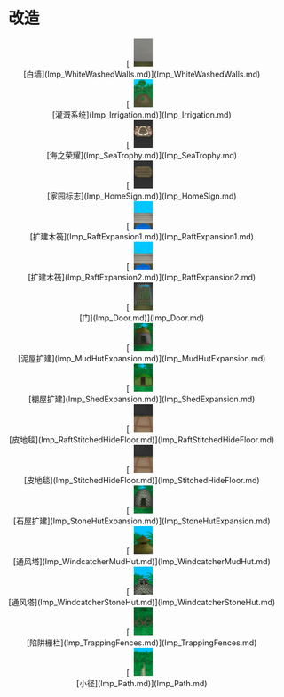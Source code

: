 # 改造  
<div style="display:inline-block"><div class="gamedatalist" style="text-align:center;;min-height:0px;"><div style="text-align:center;">[<div style="width:50px;display:inline-block;text-align:center"><img decoding="async" src="Sprite/WhiteWashedWalls.png" href="a.md" style="max-width:50px;max-height:50px;"></div><br>[白墙](Imp_WhiteWashedWalls.md)](Imp_WhiteWashedWalls.md)</div></div><div class="gamedatalist" style="text-align:center;;min-height:0px;"><div style="text-align:center;">[<div style="width:50px;display:inline-block;text-align:center"><img decoding="async" src="Sprite/CropPlotGrowing.png" href="a.md" style="max-width:50px;max-height:50px;"></div><br>[灌溉系统](Imp_Irrigation.md)](Imp_Irrigation.md)</div></div><div class="gamedatalist" style="text-align:center;;min-height:0px;"><div style="text-align:center;">[<div style="width:50px;display:inline-block;text-align:center"><img decoding="async" src="Sprite/SeaTrophy.png" href="a.md" style="max-width:50px;max-height:50px;"></div><br>[海之荣耀](Imp_SeaTrophy.md)](Imp_SeaTrophy.md)</div></div><div class="gamedatalist" style="text-align:center;;min-height:0px;"><div style="text-align:center;">[<div style="width:50px;display:inline-block;text-align:center"><img decoding="async" src="Sprite/HomeSign.png" href="a.md" style="max-width:50px;max-height:50px;"></div><br>[家园标志](Imp_HomeSign.md)](Imp_HomeSign.md)</div></div><div class="gamedatalist" style="text-align:center;;min-height:0px;"><div style="text-align:center;">[<div style="width:50px;display:inline-block;text-align:center"><img decoding="async" src="Sprite/Expansion.png" href="a.md" style="max-width:50px;max-height:50px;"></div><br>[扩建木筏](Imp_RaftExpansion1.md)](Imp_RaftExpansion1.md)</div></div><div class="gamedatalist" style="text-align:center;;min-height:0px;"><div style="text-align:center;">[<div style="width:50px;display:inline-block;text-align:center"><img decoding="async" src="Sprite/Expansion.png" href="a.md" style="max-width:50px;max-height:50px;"></div><br>[扩建木筏](Imp_RaftExpansion2.md)](Imp_RaftExpansion2.md)</div></div><div class="gamedatalist" style="text-align:center;;min-height:0px;"><div style="text-align:center;">[<div style="width:50px;display:inline-block;text-align:center"><img decoding="async" src="Sprite/Door.png" href="a.md" style="max-width:50px;max-height:50px;"></div><br>[门](Imp_Door.md)](Imp_Door.md)</div></div><div class="gamedatalist" style="text-align:center;;min-height:0px;"><div style="text-align:center;">[<div style="width:50px;display:inline-block;text-align:center"><img decoding="async" src="Sprite/MudHut.png" href="a.md" style="max-width:50px;max-height:50px;"></div><br>[泥屋扩建](Imp_MudHutExpansion.md)](Imp_MudHutExpansion.md)</div></div><div class="gamedatalist" style="text-align:center;;min-height:0px;"><div style="text-align:center;">[<div style="width:50px;display:inline-block;text-align:center"><img decoding="async" src="Sprite/Shed.png" href="a.md" style="max-width:50px;max-height:50px;"></div><br>[棚屋扩建](Imp_ShedExpansion.md)](Imp_ShedExpansion.md)</div></div><div class="gamedatalist" style="text-align:center;;min-height:0px;"><div style="text-align:center;">[<div style="width:50px;display:inline-block;text-align:center"><img decoding="async" src="Sprite/StitchedHideFloor.png" href="a.md" style="max-width:50px;max-height:50px;"></div><br>[皮地毯](Imp_RaftStitchedHideFloor.md)](Imp_RaftStitchedHideFloor.md)</div></div><div class="gamedatalist" style="text-align:center;;min-height:0px;"><div style="text-align:center;">[<div style="width:50px;display:inline-block;text-align:center"><img decoding="async" src="Sprite/StitchedHideFloor.png" href="a.md" style="max-width:50px;max-height:50px;"></div><br>[皮地毯](Imp_StitchedHideFloor.md)](Imp_StitchedHideFloor.md)</div></div><div class="gamedatalist" style="text-align:center;;min-height:0px;"><div style="text-align:center;">[<div style="width:50px;display:inline-block;text-align:center"><img decoding="async" src="Sprite/StoneHut.png" href="a.md" style="max-width:50px;max-height:50px;"></div><br>[石屋扩建](Imp_StoneHutExpansion.md)](Imp_StoneHutExpansion.md)</div></div><div class="gamedatalist" style="text-align:center;;min-height:0px;"><div style="text-align:center;">[<div style="width:50px;display:inline-block;text-align:center"><img decoding="async" src="Sprite/Windcatcher.png" href="a.md" style="max-width:50px;max-height:50px;"></div><br>[通风塔](Imp_WindcatcherMudHut.md)](Imp_WindcatcherMudHut.md)</div></div><div class="gamedatalist" style="text-align:center;;min-height:0px;"><div style="text-align:center;">[<div style="width:50px;display:inline-block;text-align:center"><img decoding="async" src="Sprite/WindcatcherStone.png" href="a.md" style="max-width:50px;max-height:50px;"></div><br>[通风塔](Imp_WindcatcherStoneHut.md)](Imp_WindcatcherStoneHut.md)</div></div><div class="gamedatalist" style="text-align:center;;min-height:0px;"><div style="text-align:center;">[<div style="width:50px;display:inline-block;text-align:center"><img decoding="async" src="Sprite/TrappingFence.png" href="a.md" style="max-width:50px;max-height:50px;"></div><br>[陷阱栅栏](Imp_TrappingFences.md)](Imp_TrappingFences.md)</div></div><div class="gamedatalist" style="text-align:center;;min-height:0px;"><div style="text-align:center;">[<div style="width:50px;display:inline-block;text-align:center"><img decoding="async" src="Sprite/JunglePath.png" href="a.md" style="max-width:50px;max-height:50px;"></div><br>[小径](Imp_Path.md)](Imp_Path.md)</div></div></div>  
  


<script>document.title="改造 - 卡牌生存百科 Card Survival Wiki";</script>